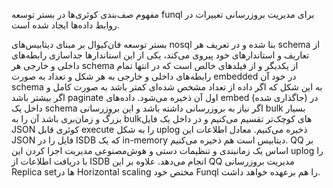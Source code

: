  
مفهوم صف‌بندی کوئری‌ها در بستر توسعه funql برای مدیریت بروزرسانی تغییرات در روابط
داده‌ها ایجاد شده است.

بستر توسعه فان‌کیوال بر مبنای دیتابیس‌های nosql بنا شده و در تعریف هر schema از
تعاریف و استاندارهای خود پیروی می‌کند، یکی از این استاندارها جداسازی رابطه‌های
داخلی و خارجی هر schema از یکدیگر و از فیلدهای خالص است که در انتها تمام
رابطه‌های داخلی و خارجی به هر شکل و تعداد به صورت embedded در خود آن schema به
این شکل که اگر داده از تعداد مشخص شده‌ای کمتر باشد به صورت کامل و اگر بیشتر باشد
paginate اول آن ذخیره می‌شود. داده‌های embed (جاگذاری شده) در داخل یک schema اگر
نیاز به بروزرسانی داشته باشد و این بروزرسانی bulk بسیار بزرگ و زمان‌بری باشد آن
را به bulkهای کوچک‌تر تقسیم می‌کنیم و در داخل یک فایل JSON کوئری قابل execute را
به شکل uplog ذخیره می‌کنیم. معادل اطلاعات این JSON فایل را در ISDB که یک
in-memory دیتابیس است هم ذخیره می‌کنیم. QQ بر اساس یک زمانبندی و تنظیمات دستی و
هوش‌مصنوعی مدیریت اجرا کردن این uplog را با دریافت اطلاعات از ISDB انجام می‌دهد.
علاوه بر این QQ مدیریت بروزرسانی Replica setها در Horizontal scaling مختص خود
Funql را هم برعهده خواهد داشت.

